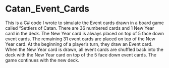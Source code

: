 # Catan_Event_Cards

This is a C# code I wrote to simulate the Event cards drawn in a board game called “Settlers of Catan.
There are 36 numbered cards and 1 New Year card in the deck. The New Year card is always placed on top of 5 face down event cards.
The remaining 31 event cards are placed on top of the New Year card. At the beginning of a player’s turn, they draw an Event card.
When the New Year card is drawn, all event cards are shuffled back into the deck with the New Year card on top of the 5 face down event cards.
The game continues with the new deck.
